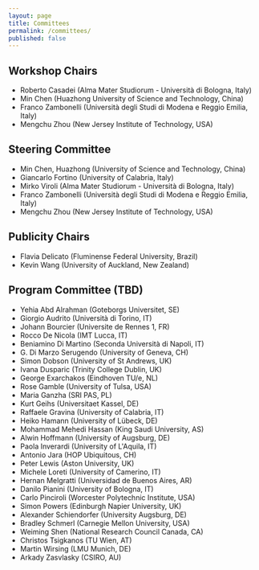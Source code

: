 ```yaml
---
layout: page
title: Committees
permalink: /committees/
published: false
---
```


## Workshop Chairs

- Roberto Casadei (Alma Mater Studiorum - Università di Bologna, Italy)
- Min Chen (Huazhong University of Science and Technology, China)
- Franco Zambonelli (Università degli Studi di Modena e Reggio Emilia, Italy)
- Mengchu Zhou (New Jersey Institute of Technology, USA)

## Steering Committee

- Min Chen, Huazhong (University of Science and Technology, China)
- Giancarlo Fortino (University of Calabria, Italy)
- Mirko Viroli (Alma Mater Studiorum - Università di Bologna, Italy)
- Franco Zambonelli (Università degli Studi di Modena e Reggio Emilia, Italy)
- Mengchu Zhou (New Jersey Institute of Technology, USA)

## Publicity Chairs

- Flavia Delicato (Fluminense Federal University, Brazil)
- Kevin Wang (University of Auckland, New Zealand)

## Program Committee (TBD)

- Yehia Abd Alrahman (Goteborgs Universitet, SE)
- Giorgio Audrito (Università di Torino, IT)
- Johann Bourcier (Universite de Rennes 1, FR)
- Rocco De Nicola (IMT Lucca, IT)
- Beniamino Di Martino (Seconda Università di Napoli, IT)
- G. Di Marzo Serugendo (University of Geneva, CH)
- Simon Dobson (University of St Andrews, UK)
- Ivana Dusparic (Trinity College Dublin, UK)
- George Exarchakos (Eindhoven TU/e, NL)
- Rose Gamble (University of Tulsa, USA)
- Maria Ganzha (SRI PAS, PL)
- Kurt Geihs (Universitaet Kassel, DE)
- Raffaele Gravina (University of Calabria, IT)
- Heiko Hamann (University of Lübeck, DE)
- Mohammad Mehedi Hassan (King Saudi University, AS)
- Alwin Hoffmann (University of Augsburg, DE)
- Paola Inverardi (University of L'Aquila, IT)
- Antonio Jara (HOP Ubiquitous, CH)
- Peter Lewis (Aston University, UK)
- Michele Loreti (University of Camerino, IT)
- Hernan Melgratti (Universidad de Buenos Aires, AR)
- Danilo Pianini (University of Bologna, IT)
- Carlo Pinciroli (Worcester Polytechnic Institute, USA)
- Simon Powers (Edinburgh Napier University, UK)
- Alexander Schiendorfer (University Augsburg, DE)
- Bradley Schmerl (Carnegie Mellon University, USA)
- Weiming Shen (National Research Council Canada, CA)
- Christos Tsigkanos (TU Wien, AT)
- Martin Wirsing (LMU Munich, DE)
- Arkady Zasvlasky (CSIRO, AU)

